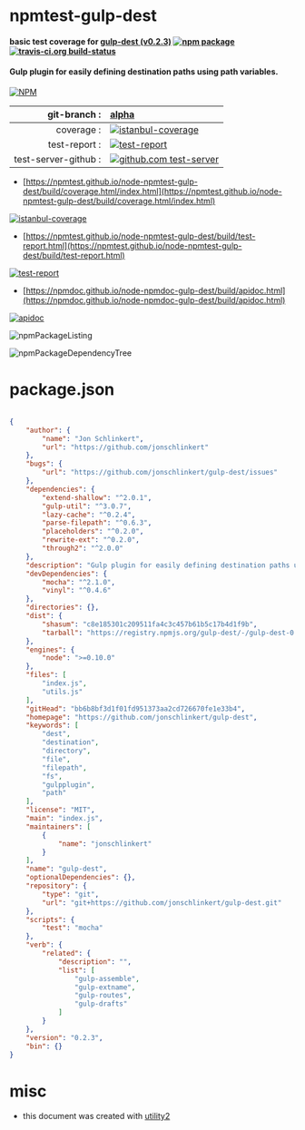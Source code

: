 # npmtest-gulp-dest

#### basic test coverage for  [gulp-dest (v0.2.3)](https://github.com/jonschlinkert/gulp-dest)  [![npm package](https://img.shields.io/npm/v/npmtest-gulp-dest.svg?style=flat-square)](https://www.npmjs.org/package/npmtest-gulp-dest) [![travis-ci.org build-status](https://api.travis-ci.org/npmtest/node-npmtest-gulp-dest.svg)](https://travis-ci.org/npmtest/node-npmtest-gulp-dest)

#### Gulp plugin for easily defining destination paths using path variables.

[![NPM](https://nodei.co/npm/gulp-dest.png?downloads=true&downloadRank=true&stars=true)](https://www.npmjs.com/package/gulp-dest)

| git-branch : | [alpha](https://github.com/npmtest/node-npmtest-gulp-dest/tree/alpha)|
|--:|:--|
| coverage : | [![istanbul-coverage](https://npmtest.github.io/node-npmtest-gulp-dest/build/coverage.badge.svg)](https://npmtest.github.io/node-npmtest-gulp-dest/build/coverage.html/index.html)|
| test-report : | [![test-report](https://npmtest.github.io/node-npmtest-gulp-dest/build/test-report.badge.svg)](https://npmtest.github.io/node-npmtest-gulp-dest/build/test-report.html)|
| test-server-github : | [![github.com test-server](https://npmtest.github.io/node-npmtest-gulp-dest/GitHub-Mark-32px.png)](https://npmtest.github.io/node-npmtest-gulp-dest/build/app/index.html) | | build-artifacts : | [![build-artifacts](https://npmtest.github.io/node-npmtest-gulp-dest/glyphicons_144_folder_open.png)](https://github.com/npmtest/node-npmtest-gulp-dest/tree/gh-pages/build)|

- [https://npmtest.github.io/node-npmtest-gulp-dest/build/coverage.html/index.html](https://npmtest.github.io/node-npmtest-gulp-dest/build/coverage.html/index.html)

[![istanbul-coverage](https://npmtest.github.io/node-npmtest-gulp-dest/build/screenCapture.buildCi.browser.%252Ftmp%252Fbuild%252Fcoverage.lib.html.png)](https://npmtest.github.io/node-npmtest-gulp-dest/build/coverage.html/index.html)

- [https://npmtest.github.io/node-npmtest-gulp-dest/build/test-report.html](https://npmtest.github.io/node-npmtest-gulp-dest/build/test-report.html)

[![test-report](https://npmtest.github.io/node-npmtest-gulp-dest/build/screenCapture.buildCi.browser.%252Ftmp%252Fbuild%252Ftest-report.html.png)](https://npmtest.github.io/node-npmtest-gulp-dest/build/test-report.html)

- [https://npmdoc.github.io/node-npmdoc-gulp-dest/build/apidoc.html](https://npmdoc.github.io/node-npmdoc-gulp-dest/build/apidoc.html)

[![apidoc](https://npmdoc.github.io/node-npmdoc-gulp-dest/build/screenCapture.buildCi.browser.%252Ftmp%252Fbuild%252Fapidoc.html.png)](https://npmdoc.github.io/node-npmdoc-gulp-dest/build/apidoc.html)

![npmPackageListing](https://npmtest.github.io/node-npmtest-gulp-dest/build/screenCapture.npmPackageListing.svg)

![npmPackageDependencyTree](https://npmtest.github.io/node-npmtest-gulp-dest/build/screenCapture.npmPackageDependencyTree.svg)



# package.json

```json

{
    "author": {
        "name": "Jon Schlinkert",
        "url": "https://github.com/jonschlinkert"
    },
    "bugs": {
        "url": "https://github.com/jonschlinkert/gulp-dest/issues"
    },
    "dependencies": {
        "extend-shallow": "^2.0.1",
        "gulp-util": "^3.0.7",
        "lazy-cache": "^0.2.4",
        "parse-filepath": "^0.6.3",
        "placeholders": "^0.2.0",
        "rewrite-ext": "^0.2.0",
        "through2": "^2.0.0"
    },
    "description": "Gulp plugin for easily defining destination paths using path variables.",
    "devDependencies": {
        "mocha": "^2.1.0",
        "vinyl": "^0.4.6"
    },
    "directories": {},
    "dist": {
        "shasum": "c8e185301c209511fa4c3c457b61b5c17b4d1f9b",
        "tarball": "https://registry.npmjs.org/gulp-dest/-/gulp-dest-0.2.3.tgz"
    },
    "engines": {
        "node": ">=0.10.0"
    },
    "files": [
        "index.js",
        "utils.js"
    ],
    "gitHead": "bb6b8bf3d1f01fd951373aa2cd726670fe1e33b4",
    "homepage": "https://github.com/jonschlinkert/gulp-dest",
    "keywords": [
        "dest",
        "destination",
        "directory",
        "file",
        "filepath",
        "fs",
        "gulpplugin",
        "path"
    ],
    "license": "MIT",
    "main": "index.js",
    "maintainers": [
        {
            "name": "jonschlinkert"
        }
    ],
    "name": "gulp-dest",
    "optionalDependencies": {},
    "repository": {
        "type": "git",
        "url": "git+https://github.com/jonschlinkert/gulp-dest.git"
    },
    "scripts": {
        "test": "mocha"
    },
    "verb": {
        "related": {
            "description": "",
            "list": [
                "gulp-assemble",
                "gulp-extname",
                "gulp-routes",
                "gulp-drafts"
            ]
        }
    },
    "version": "0.2.3",
    "bin": {}
}
```



# misc
- this document was created with [utility2](https://github.com/kaizhu256/node-utility2)
